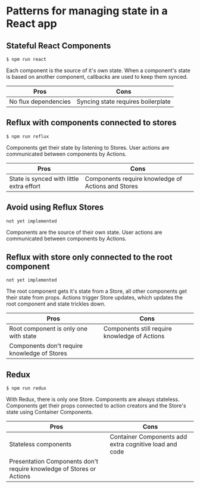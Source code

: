 # Patterns for managing state in a React app

## Stateful React Components

`$ npm run react`

Each component is the source of it's own state. When a component's state is based on another component, callbacks are used to keep them synced.

| Pros | Cons |
| --- | --- |
| No flux dependencies  | Syncing state requires boilerplate  |

## Reflux with components connected to stores

`$ npm run reflux`

Components get their state by listening to Stores. User actions are communicated between components by Actions.

| Pros | Cons |
| --- | --- |
| State is synced with little extra effort | Components require knowledge of Actions and Stores |

## Avoid using Reflux Stores

`not yet implemented`

Components are the source of their own state. User actions are communicated between components by Actions.

## Reflux with store only connected to the root component

`not yet implemented`

The root component gets it's state from a Store, all other components get their state from props. Actions trigger Store updates, which updates the root component and state trickles down.

| Pros | Cons |
| --- | --- |
| Root component is only one with state | Components still require knowledge of Actions |
| Components don't require knowledge of Stores |  |

## Redux

`$ npm run redux`

With Redux, there is only one Store. Components are always stateless. Components get their props connected to action creators and the Store's state using Container Components.

| Pros | Cons |
| --- | --- |
| Stateless components | Container Components add extra cognitive load and code |
| Presentation Components don't require knowledge of Stores or Actions |  |
